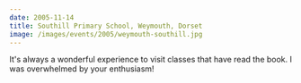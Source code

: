 ```yaml
---
date: 2005-11-14
title: Southill Primary School, Weymouth, Dorset
image: /images/events/2005/weymouth-southill.jpg
---
```


It's always a wonderful experience to visit classes that have read the book. I was overwhelmed by your enthusiasm!
